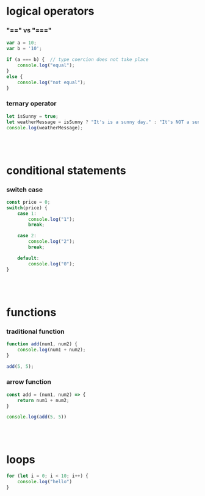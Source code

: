 # logical operators
### "==" vs "==="
```js
var a = 10;
var b = '10';

if (a === b) {  // type coercion does not take place
    console.log("equal");
}
else {
    console.log("not equal");
}
```

### ternary operator
```js
let isSunny = true;
let weatherMessage = isSunny ? "It's is a sunny day." : "It's NOT a sunny day.";
console.log(weatherMessage);
```
<br></br>

# conditional statements
### switch case
```js
const price = 0;
switch(price) {
    case 1:
        console.log("1");
        break;

    case 2:
        console.log("2");
        break;

    default:
        console.log("0");
}
```
<br></br>

# functions
### traditional function
```js
function add(num1, num2) {
    console.log(num1 + num2);
}

add(5, 5);
```

### arrow function
```js
const add = (num1, num2) => {
    return num1 + num2;
}

console.log(add(5, 5))

```
<br></br>

# loops
```js
for (let i = 0; i < 10; i++) {
    console.log("hello")
}
```
